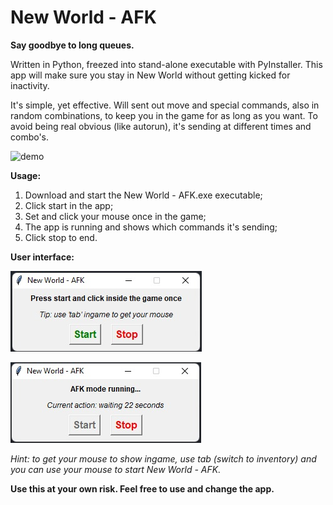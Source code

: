 # New World - AFK
**Say goodbye to long queues.**

Written in Python, freezed into stand-alone executable with PyInstaller.
This app will make sure you stay in New World without getting kicked for inactivity.

It's simple, yet effective. Will sent out move and special commands, also in random combinations, to keep you in the game for as long as you want.
To avoid being real obvious (like autorun), it's sending at different times and combo's.

![demo](https://github.com/RodneyKoolman/NewWorld-AFK/blob/master/demo/demo3.gif)

**Usage:**
1. Download and start the New World - AFK.exe executable;
2. Click start in the app;
3. Set and click your mouse once in the game;
4. The app is running and shows which commands it's sending;
5. Click stop to end.

**User interface:**

![demo](https://github.com/RodneyKoolman/NewWorld-AFK/blob/master/demo/demo1.jpg)

![demo](https://github.com/RodneyKoolman/NewWorld-AFK/blob/master/demo/demo2.jpg)

*Hint: to get your mouse to show ingame, use tab (switch to inventory) and you can use your mouse to start New World - AFK.*

**Use this at your own risk. Feel free to use and change the app.**
